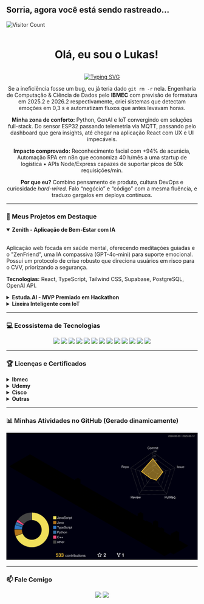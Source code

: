 ## Sorria, agora você está sendo rastreado...
![Visitor Count](https://profile-counter.glitch.me/{lukasdsouza}/count.svg)

<div id="user-content-toc">
  <ul align="center">
    <summary><h1 style="display: inline-block">Olá, eu sou o Lukas!</h1></summary>
  </ul>
</div>
<p align="center">
<a href="https://git.io/typing-svg"><img src="https://readme-typing-svg.demolab.com?font=Fira+Code&weight=700&size=28&duration=4000&pause=1000&color=36BCF7&center=true&vCenter=true&width=1000&lines=Engenharia+da+computa%C3%A7%C3%A3o+%26+Cientista+de+dados;Dev+Full+Stack+%26+Freelancer;GenAI+%26+LLM" alt="Typing SVG" /></a>
</p>

<div align="center">
  <p>
    Se a ineficiência fosse um bug, eu já teria dado <code>git rm -r</code> nela. Engenharia de Computação & Ciência de Dados pelo <b>IBMEC</b> com previsão de formatura em 2025.2 e 2026.2 respectivamente, criei sistemas que detectam emoções em 0,3 s e automatizam fluxos que antes levavam horas.
  </p>
  <p>
    <b>Minha zona de conforto:</b> Python, GenAI e IoT convergindo em soluções full-stack. Do sensor ESP32 passando telemetria via MQTT, passando pelo dashboard que gera insights, até chegar na aplicação React com UX e UI impecáveis.
  </p>
  <p>
    <b>Impacto comprovado:</b> Reconhecimento facial com +94% de acurácia, Automação RPA em n8n que economiza 40 h/mês a uma startup de logística • APIs Node/Express capazes de suportar picos de 50k requisições/min.
  </p>
  <p>
    <b>Por que eu?</b> Combino pensamento de produto, cultura DevOps e curiosidade <i>hard-wired</i>. Falo “negócio” e “código” com a mesma fluência, e traduzo gargalos em deploys contínuos.
  </p>
</div>

---

### 🚀 Meus Projetos em Destaque

<details open>
<summary><strong>Zenith - Aplicação de Bem-Estar com IA</strong></summary>
<br>
<p>Aplicação web focada em saúde mental, oferecendo meditações guiadas e o "ZenFriend", uma IA compassiva (GPT-4o-mini) para suporte emocional. Possui um protocolo de crise robusto que direciona usuários em risco para o CVV, priorizando a segurança.</p>
<p><strong>Tecnologias:</strong> React, TypeScript, Tailwind CSS, Supabase, PostgreSQL, OpenAI API.</p>
</details>

<details>
<summary><strong>Estuda.AI - MVP Premiado em Hackathon</strong></summary>
<br>
<p>Solução que transforma materiais de aula (PDFs) em resumos, flashcards e provas, usando um fluxo automatizado com n8n e IA Generativa. Utiliza RAG (Retrieval Augmented Generation) para garantir que as respostas sejam fiéis ao conteúdo do professor.</p>
<p><strong>Tecnologias:</strong> n8n, TypeScript, Google Cloud, PostgreSQL, OpenAI API.</p>
</details>

<details>
<summary><strong>Lixeira Inteligente com IoT</strong></summary>
<br>
<p>Liderei o desenvolvimento de uma Lixeira Inteligente usando sensores IoT e protocolo MQTT para automatizar alertas, reduzindo o monitoramento manual em 50% e entregando o projeto 15% antes do prazo.</p>
<p><strong>Tecnologias:</strong> C++, IoT, MQTT, Scrum, Agile.</p>
</details>

---

### 💻 Ecossistema de Tecnologias

<p align="center">
  <img src="https://img.shields.io/badge/Python-3776AB?style=for-the-badge&logo=python&logoColor=white"/>
  <img src="https://img.shields.io/badge/JavaScript-F7DF1E?style=for-the-badge&logo=javascript&logoColor=black"/>
  <img src="https://img.shields.io/badge/TypeScript-3178C6?style=for-the-badge&logo=typescript&logoColor=white"/>
  <img src="https://img.shields.io/badge/C%2B%2B-00599C?style=for-the-badge&logo=c%2B%2B&logoColor=white"/>
  <img src="https://img.shields.io/badge/React-20232A?style=for-the-badge&logo=react&logoColor=61DAFB"/>
  <img src="https://img.shields.io/badge/Node.js-339933?style=for-the-badge&logo=nodedotjs&logoColor=white"/>
  <img src="https://img.shields.io/badge/Tailwind_CSS-38B2AC?style=for-the-badge&logo=tailwind-css&logoColor=white"/>
  <img src="https://img.shields.io/badge/Docker-2496ED?style=for-the-badge&logo=docker&logoColor=white"/>
  <img src="https://img.shields.io/badge/Amazon_AWS-232F3E?style=for-the-badge&logo=amazon-aws&logoColor=white"/>
  <img src="https://img.shields.io/badge/PostgreSQL-4169E1?style=for-the-badge&logo=postgresql&logoColor=white"/>
  <img src="https://img.shields.io/badge/Supabase-3ECF8E?style=for-the-badge&logo=supabase&logoColor=white"/>
  <img src="https://img.shields.io/badge/n8n-1A82E4?style=for-the-badge&logo=n8n&logoColor=white"/>
  <img src="https://img.shields.io/badge/Git-F05032?style=for-the-badge&logo=git&logoColor=white"/>
</p>

---

### 🏆 Licenças e Certificados

<details>
<summary><strong>Ibmec</strong></summary>
<ul>
  <li>Intermediário em Embarcados e IOT </li>
  <li>Intermediário em Desenvolvimento Back-end </li>
  <li>Intermediário em Desenvolvimento Front-end </li>
  <li>Intermediário em Desenvolvimento Web </li>
  <li>&lt;hackathon tech_hubs&gt; + green&gt; </li>
  [cite_start]<li>Webinar Carreira Exponencial </li>
</ul>
</details>

<details>
<summary><strong>Udemy</strong></summary>
<ul>
  <li>Formação Front-End: React + Introdução a Typescript </li>
  <li>Curso completo de Lógica de Programação e Algoritmos </li>
  <li>Docker fundamental </li>
  <li>Git e Github do básico ao avançado </li>
  <li>Introduction to Devops - Learn Devops basics </li>
  <li>Webpack Fundamental - aprenda a utilizar a ferramenta </li>
</ul>
</details>

<details>
<summary><strong>Cisco</strong></summary>
<ul>
  <li>Network Defense by Cisco </li>
  <li>Introduction to Cybersecurity </li>
  <li>Networking Basics </li>
</ul>
</details>

<details>
<summary><strong>Outras</strong></summary>
<ul>
  <li><strong>Ada:</strong> Power BI , Conhecendo sobre infraestrutura AWS </li>
  <li><strong>Alura:</strong> Avançando com C++ , Orientação a Objetos com C++ </li>
  <li><strong>Sololearn:</strong> Python Intermediate , SQL Intermediate </li>
  <li><strong>Databricks:</strong> Academy Accreditation - Databricks Fundamentals </li>
  <li><strong>United Latino Students Association:</strong> Ethical Hacker Segurança Ofensiva </li>
  <li><strong>DIO:</strong> Introdução a inteligência artificial aplicada a dados com Heineken </li>
  <li><strong>Solyd Offensive Security:</strong> Introdução ao Hacking e Pentest 2.0 </li>
  <li><strong>Devlife:</strong> Introdução ao desenvolvimento web </li>
  <li><strong>IBM:</strong> IBM Regional technical exchange </li>
  <li><strong>Fundação Bradesco:</strong> Segurança em Tecnologia da Informação </li>
</ul>
</details>

---

### 📊 Minhas Atividades no GitHub (Gerado dinamicamente)

![Status](./profile-3d-contrib/profile-night-rainbow.svg)



---

### 📫 Fale Comigo

<p align="center">
    <a href="mailto:lukascsouza1@gmail.com"><img src="https://img.shields.io/badge/Gmail-D14836?style=for-the-badge&logo=gmail&logoColor=white" /></a>
    <a href="https://www.linkedin.com/in/lukas-souza01/"><img src="https://img.shields.io/badge/LinkedIn-0077B5?style=for-the-badge&logo=linkedin&logoColor=white" /></a>
</p>


